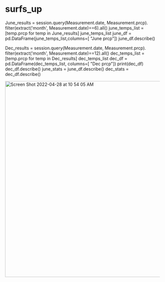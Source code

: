 # surfs_up
June_results = session.query(Measurement.date, Measurement.prcp).\
     filter(extract('month', Measurement.date)==6).all()
june_temps_list = [temp.prcp for temp in June_results]
june_temps_list
june_df = pd.DataFrame(june_temps_list,columns=[ "June prcp"])
june_df.describe()

Dec_results = session.query(Measurement.date, Measurement.prcp).\
    filter(extract('month', Measurement.date)==12).all()
dec_temps_list = [temp.prcp for temp in Dec_results]
dec_temps_list
dec_df = pd.DataFrame(dec_temps_list, columns=[ "Dec prcp"])
print(dec_df)
dec_df.describe()
june_stats = june_df.describe()
dec_stats = dec_df.describe()

<img width="636" alt="Screen Shot 2022-04-28 at 10 54 05 AM" src="https://user-images.githubusercontent.com/100738688/165781829-d07388d3-9dc0-4d21-a531-950f73623775.png">


